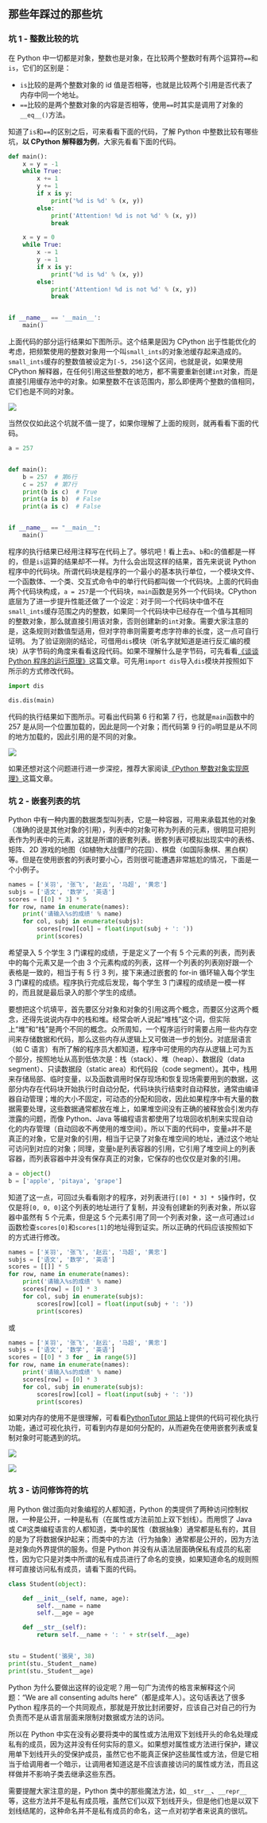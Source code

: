 ## 那些年踩过的那些坑

### 坑 1 - 整数比较的坑

在 Python 中一切都是对象，整数也是对象，在比较两个整数时有两个运算符`==`和`is`，它们的区别是：

- `is`比较的是两个整数对象的 id 值是否相等，也就是比较两个引用是否代表了内存中同一个地址。
- `==`比较的是两个整数对象的内容是否相等，使用`==`时其实是调用了对象的`__eq__()`方法。

知道了`is`和`==`的区别之后，可来看看下面的代码，了解 Python 中整数比较有哪些坑，**以 CPython 解释器为例**，大家先看看下面的代码。

```py
def main():
	x = y = -1
	while True:
		x += 1
		y += 1
		if x is y:
			print('%d is %d' % (x, y))
		else:
			print('Attention! %d is not %d' % (x, y))
			break

	x = y = 0
	while True:
		x -= 1
		y -= 1
		if x is y:
			print('%d is %d' % (x, y))
		else:
			print('Attention! %d is not %d' % (x, y))
			break


if __name__ == '__main__':
	main()
```

上面代码的部分运行结果如下图所示。这个结果是因为 CPython 出于性能优化的考虑，把频繁使用的整数对象用一个叫`small_ints`的对象池缓存起来造成的。`small_ints`缓存的整数值被设定为`[-5, 256]`这个区间，也就是说，如果使用 CPython 解释器，在任何引用这些整数的地方，都不需要重新创建`int`对象，而是直接引用缓存池中的对象。如果整数不在该范围内，那么即便两个整数的值相同，它们也是不同的对象。

![](./res/int-is-comparation.png)

当然仅仅如此这个坑就不值一提了，如果你理解了上面的规则，就再看看下面的代码。

```py
a = 257


def main():
	b = 257  # 第6行
	c = 257  # 第7行
	print(b is c)  # True
	print(a is b)  # False
	print(a is c)  # False


if __name__ == "__main__":
	main()
```

程序的执行结果已经用注释写在代码上了。够坑吧！看上去`a`、`b`和`c`的值都是一样的，但是`is`运算的结果却不一样。为什么会出现这样的结果，首先来说说 Python 程序中的代码块。所谓代码块是程序的一个最小的基本执行单位，一个模块文件、一个函数体、一个类、交互式命令中的单行代码都叫做一个代码块。上面的代码由两个代码块构成，`a = 257`是一个代码块，`main`函数是另外一个代码块。CPython 底层为了进一步提升性能还做了一个设定：对于同一个代码块中值不在`small_ints`缓存范围之内的整数，如果同一个代码块中已经存在一个值与其相同的整数对象，那么就直接引用该对象，否则创建新的`int`对象。需要大家注意的是，这条规则对数值型适用，但对字符串则需要考虑字符串的长度，这一点可自行证明。
为了验证刚刚的结论，可借用`dis`模块（听名字就知道是进行反汇编的模块）从字节码的角度来看看这段代码。如果不理解什么是字节码，可先看看[《谈谈 Python 程序的运行原理》](<(http://www.cnblogs.com/restran/p/4903056.html)>)这篇文章。可先用`import dis`导入`dis`模块并按照如下所示的方式修改代码。

```py
import dis

dis.dis(main)
```

代码的执行结果如下图所示。可看出代码第 6 行和第 7 行，也就是`main`函数中的 257 是从同一个位置加载的，因此是同一个对象；而代码第 9 行的`a`明显是从不同的地方加载的，因此引用的是不同的对象。

![](./res/result-of-dis.png)

如果还想对这个问题进行进一步深挖，推荐大家阅读[《Python 整数对象实现原理》](https://foofish.net/python_int_implement.html)这篇文章。

### 坑 2 - 嵌套列表的坑

Python 中有一种内置的数据类型叫列表，它是一种容器，可用来承载其他的对象（准确的说是其他对象的引用），列表中的对象可称为列表的元素，很明显可把列表作为列表中的元素，这就是所谓的嵌套列表。嵌套列表可模拟出现实中的表格、矩阵、2D 游戏的地图（如植物大战僵尸的花园）、棋盘（如国际象棋、黑白棋）等。但是在使用嵌套的列表时要小心，否则很可能遭遇非常尴尬的情况，下面是一个小例子。

```py
names = ['关羽', '张飞', '赵云', '马超', '黄忠']
subjs = ['语文', '数学', '英语']
scores = [[0] * 3] * 5
for row, name in enumerate(names):
    print('请输入%s的成绩' % name)
    for col, subj in enumerate(subjs):
        scores[row][col] = float(input(subj + ': '))
        print(scores)
```

希望录入 5 个学生 3 门课程的成绩，于是定义了一个有 5 个元素的列表，而列表中的每个元素又是一个由 3 个元素构成的列表，这样一个列表的列表刚好跟一个表格是一致的，相当于有 5 行 3 列，接下来通过嵌套的 for-in 循环输入每个学生 3 门课程的成绩。程序执行完成后发现，每个学生 3 门课程的成绩是一模一样的，而且就是最后录入的那个学生的成绩。

要想把这个坑填平，首先要区分对象和对象的引用这两个概念，而要区分这两个概念，还得先说说内存中的栈和堆。经常会听人说起“堆栈”这个词，但实际上“堆”和“栈”是两个不同的概念。众所周知，一个程序运行时需要占用一些内存空间来存储数据和代码，那么这些内存从逻辑上又可做进一步的划分。对底层语言（如 C 语言）有所了解的程序员大都知道，程序中可使用的内存从逻辑上可为五个部分，按照地址从高到低依次是：栈（stack）、堆（heap）、数据段（data segment）、只读数据段（static area）和代码段（code segment）。其中，栈用来存储局部、临时变量，以及函数调用时保存现场和恢复现场需要用到的数据，这部分内存在代码块开始执行时自动分配，代码块执行结束时自动释放，通常由编译器自动管理；堆的大小不固定，可动态的分配和回收，因此如果程序中有大量的数据需要处理，这些数据通常都放在堆上，如果堆空间没有正确的被释放会引发内存泄露的问题，而像 Python、Java 等编程语言都使用了垃圾回收机制来实现自动化的内存管理（自动回收不再使用的堆空间）。所以下面的代码中，变量`a`并不是真正的对象，它是对象的引用，相当于记录了对象在堆空间的地址，通过这个地址可访问到对应的对象；同理，变量`b`是列表容器的引用，它引用了堆空间上的列表容器，而列表容器中并没有保存真正的对象，它保存的也仅仅是对象的引用。

```py
a = object()
b = ['apple', 'pitaya', 'grape']
```

知道了这一点，可回过头看看刚才的程序，对列表进行`[[0] * 3] * 5`操作时，仅仅是将`[0, 0, 0]`这个列表的地址进行了复制，并没有创建新的列表对象，所以容器中虽然有 5 个元素，但是这 5 个元素引用了同一个列表对象，这一点可通过`id`函数检查`scores[0]`和`scores[1]`的地址得到证实。所以正确的代码应该按照如下的方式进行修改。

```py
names = ['关羽', '张飞', '赵云', '马超', '黄忠']
subjs = ['语文', '数学', '英语']
scores = [[]] * 5
for row, name in enumerate(names):
    print('请输入%s的成绩' % name)
    scores[row] = [0] * 3
    for col, subj in enumerate(subjs):
        scores[row][col] = float(input(subj + ': '))
        print(scores)
```

或

```py
names = ['关羽', '张飞', '赵云', '马超', '黄忠']
subjs = ['语文', '数学', '英语']
scores = [[0] * 3 for _ in range(5)]
for row, name in enumerate(names):
    print('请输入%s的成绩' % name)
    scores[row] = [0] * 3
    for col, subj in enumerate(subjs):
        scores[row][col] = float(input(subj + ': '))
        print(scores)
```

如果对内存的使用不是很理解，可看看[PythonTutor 网站](http://www.pythontutor.com/)上提供的代码可视化执行功能，通过可视化执行，可看到内存是如何分配的，从而避免在使用嵌套列表或复制对象时可能遇到的坑。

![](./res/python-tutor-visualize.png)

![](./res/python-tutor-visualize2.png)

### 坑 3 - 访问修饰符的坑

用 Python 做过面向对象编程的人都知道，Python 的类提供了两种访问控制权限，一种是公开，一种是私有（在属性或方法前加上双下划线）。而用惯了 Java 或 C#这类编程语言的人都知道，类中的属性（数据抽象）通常都是私有的，其目的是为了将数据保护起来；而类中的方法（行为抽象）通常都是公开的，因为方法是对象向外界提供的服务。但是 Python 并没有从语法层面确保私有成员的私密性，因为它只是对类中所谓的私有成员进行了命名的变换，如果知道命名的规则照样可直接访问私有成员，请看下面的代码。

```py
class Student(object):

    def __init__(self, name, age):
        self.__name = name
        self.__age = age

    def __str__(self):
        return self.__name + ': ' + str(self.__age)


stu = Student('骆昊', 38)
print(stu._Student__name)
print(stu._Student__age)
```

Python 为什么要做出这样的设定呢？用一句广为流传的格言来解释这个问题：“We are all consenting adults here”（都是成年人）。这句话表达了很多 Python 程序员的一个共同观点，那就是开放比封闭要好，应该自己对自己的行为负责而不是从语言层面来限制对数据或方法的访问。

所以在 Python 中实在没有必要将类中的属性或方法用双下划线开头的命名处理成私有的成员，因为这并没有任何实际的意义。如果想对属性或方法进行保护，建议用单下划线开头的受保护成员，虽然它也不能真正保护这些属性或方法，但是它相当于给调用者一个暗示，让调用者知道这是不应该直接访问的属性或方法，而且这样做并不影响子类去继承这些东西。

需要提醒大家注意的是，Python 类中的那些魔法方法，如`__str__`、`__repr__`等，这些方法并不是私有成员哦，虽然它们以双下划线开头，但是他们也是以双下划线结尾的，这种命名并不是私有成员的命名，这一点对初学者来说真的很坑。

